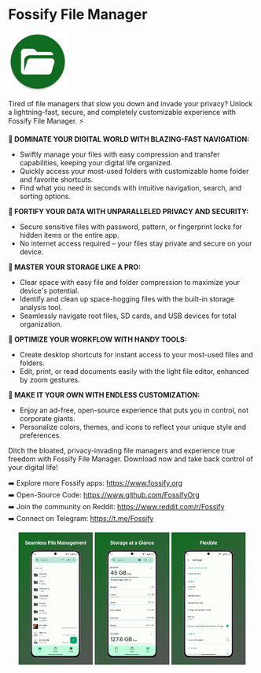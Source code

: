 # Fossify File Manager

<img alt="Logo" src="graphics/icon.webp" width="120" />

Tired of file managers that slow you down and invade your privacy? Unlock a lightning-fast, secure, and completely customizable experience with Fossify File Manager. ⚡

**🚀 DOMINATE YOUR DIGITAL WORLD WITH BLAZING-FAST NAVIGATION:**
 - Swiftly manage your files with easy compression and transfer capabilities, keeping your digital life organized.
 - Quickly access your most-used folders with customizable home folder and favorite shortcuts.
 - Find what you need in seconds with intuitive navigation, search, and sorting options.

**🔐 FORTIFY YOUR DATA WITH UNPARALLELED PRIVACY AND SECURITY:**
 - Secure sensitive files with password, pattern, or fingerprint locks for hidden items or the entire app.
 - No internet access required – your files stay private and secure on your device.

**💾 MASTER YOUR STORAGE LIKE A PRO:**
 - Clear space with easy file and folder compression to maximize your device's potential.
 - Identify and clean up space-hogging files with the built-in storage analysis tool.
 - Seamlessly navigate root files, SD cards, and USB devices for total organization.

**📁 OPTIMIZE YOUR WORKFLOW WITH HANDY TOOLS:**
 - Create desktop shortcuts for instant access to your most-used files and folders.
 - Edit, print, or read documents easily with the light file editor, enhanced by zoom gestures.

**🌈 MAKE IT YOUR OWN WITH ENDLESS CUSTOMIZATION:**
 - Enjoy an ad-free, open-source experience that puts you in control, not corporate giants.
 - Personalize colors, themes, and icons to reflect your unique style and preferences.

Ditch the bloated, privacy-invading file managers and experience true freedom with Fossify File Manager. Download now and take back control of your digital life!

➡️ Explore more Fossify apps: https://www.fossify.org<br>
➡️ Open-Source Code: https://www.github.com/FossifyOrg<br>
➡️ Join the community on Reddit: https://www.reddit.com/r/Fossify<br>
➡️ Connect on Telegram: https://t.me/Fossify

<div align="center">
<img alt="App image" src="fastlane/metadata/android/en-US/images/phoneScreenshots/1_en-US.png" width="30%">
<img alt="App image" src="fastlane/metadata/android/en-US/images/phoneScreenshots/3_en-US.png" width="30%">
<img alt="App image" src="fastlane/metadata/android/en-US/images/phoneScreenshots/4_en-US.png" width="30%">
</div>
